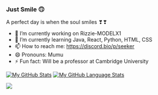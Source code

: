 ### Just Smile 🙃
  A perfect day is when the soul smiles ❣❣

- 🔭 I’m currently working on Rizzie-MODELX1
- 🌱 I’m currently learning Java, React, Python, HTML, CSS
- 📫 How to reach me: https://discord.bio/p/seeker
- 😄 Pronouns: Mumu
- ⚡ Fun fact: Will be a professor at Cambridge University

[![My GitHub Stats](https://github-readme-stats.vercel.app/api/?username=Ankita-3107&count_private=true&theme=tokyonight&showicons=true)]()
[![My GitHub Language Stats](https://github-readme-stats.vercel.app/api/top-langs/?username=Ankita-3107&langs_count=5&theme=tokyonight)]()

<a href="https://github.com/Ankita-3107">
  <img align="center" src="https://github-readme-stats.vercel.app/api/pin/?username=Ankita-3107&repo=Ankita.Saikia__ONLINE.PORTFOLIO&theme=material-palenight" />
</a>  



